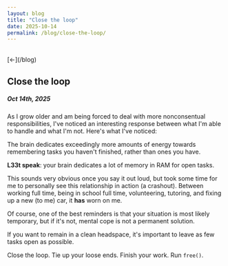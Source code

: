 ```yaml
---
layout: blog
title: "Close the loop"
date: 2025-10-14
permalink: /blog/close-the-loop/
---
```

<br/>
[←](/blog)

<br/>

## Close the loop
##### Oct 14th, 2025

As I grow older and am being forced to deal with more nonconsentual responsibilities, I've noticed an interesting response between what I'm able to handle and what I'm not. Here's what I've noticed:

The brain dedicates exceedingly more amounts of energy towards remembering tasks you haven't finished, rather than ones you have.

**L33t speak**: your brain dedicates a lot of memory in RAM for open tasks.

This sounds very obvious once you say it out loud, but took some time for me to personally see this relationship in action (a crashout). Between working full time, being in school full time, volunteering, tutoring, and fixing up a new (to me) car, it **has** worn on me.

Of course, one of the best reminders is that your situation is most likely temporary, but if it's not, mental cope is not a permanent solution.

If you want to remain in a clean headspace, it's important to leave as few tasks open as possible.

Close the loop. Tie up your loose ends. Finish your work. Run `free()`.
